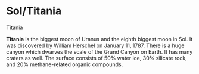 # Sol/Titania
Titania
 		 	 

**Titania** is the biggest moon of Uranus and the eighth biggest moon in Sol. It was discovered by William Herschel on January 11, 1787. There is a huge canyon which dwarves the scale of the Grand Canyon on Earth. It has many craters as well. The surface consists of 50% water ice, 30% silicate rock, and 20% methane-related organic compounds.